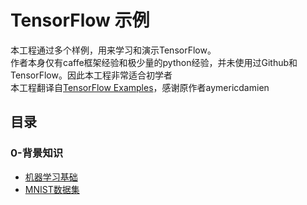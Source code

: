 # TensorFlow 示例
本工程通过多个样例，用来学习和演示TensorFlow。  
作者本身仅有caffe框架经验和极少量的python经验，并未使用过Github和TensorFlow。因此本工程非常适合初学者  
本工程翻译自[TensorFlow Examples](https://github.com/aymericdamien/TensorFlow-Examples)，感谢原作者aymericdamien  

## 目录  
### 0-背景知识
- [机器学习基础]()
- [MNIST数据集]()



